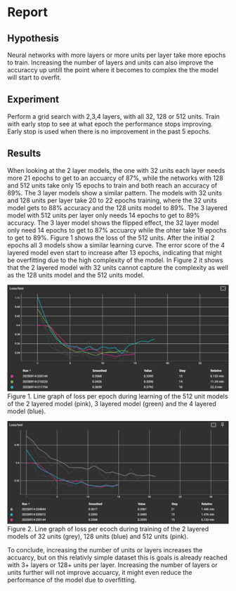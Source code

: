 # Report

## Hypothesis

Neural networks with more layers or more units per layer take more epochs to train. Increasing the number of layers and units can also improve the accuraccy up untill the point where it becomes to complex the the model will start to overfit.  

## Experiment

Perform a grid search with 2,3,4 layers, with all 32, 128 or 512 units. Train with early stop to see at what epoch the performance stops improving. Early stop is used when there is no improvement in the past 5 epochs.

## Results

When looking at the 2 layer models, the one with 32 units each layer needs more 21 epochs to get to an accuarcy of 87%, while the networks with 128 and 512 units take only 15 epochs to train and both reach an accuracy of 89%. The 3 layer models show a similar pattern. The models with 32 units and 128 units per layer take 20 to 22 epochs training, where the 32 units model gets to 88% accuracy and the 128 units model to 89%. The 3 layered model with 512 units per layer only needs 14 epochs to get to 89% accuracy. The 3 layer model shows the flipped effect, the 32 layer model only need 14 epochs to get to 87% accuarcy while the ohter take 19 epochs to get to 89%. Figure 1 shows the loss of the 512 units. After the initial 2 epochs all 3 models show a similar learning curve. The error score of the 4 layered model even start to increase after 13 epochs, indicating that might be overfitting due to the high complexity of the model. In Figure 2 it shows that the 2 layered model with 32 units cannot capture the complexity as well as the 128 units model and the 512 units model.

![Figure 1. Line graph of loss per epoch during learning of the 512 unit models](image.png)
Figure 1. Line graph of loss per epoch during learning of the 512 unit models of the 2 layered model (pink), 3 layered model (green) and the 4 layered model (blue).

![Figure 2. Line graph of loss per ecoch during training of the 2 layered models](image-1.png)
Figure 2. Line graph of loss per ecoch during training of the 2 layered models of 32 units (grey), 128 units (blue) and 512 units (pink).

To conclude, increasing the number of units or layers increases the accuarcy, but on this relativly simple dataset this is goals is already reached with 3+ layers or 128+ units per layer. Increasing the number of layers or units further will not improve accuarcy, it might even reduce the performance of the model due to overfitting. 